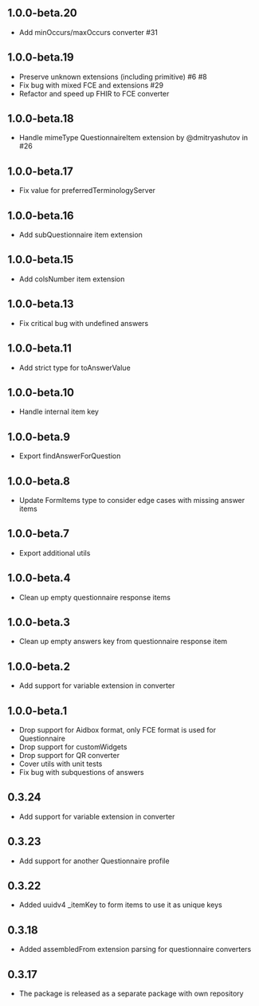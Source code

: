 ## 1.0.0-beta.20

- Add minOccurs/maxOccurs converter #31

## 1.0.0-beta.19

- Preserve unknown extensions (including primitive) #6 #8
- Fix bug with mixed FCE and extensions #29
- Refactor and speed up FHIR to FCE converter

## 1.0.0-beta.18

- Handle mimeType QuestionnaireItem extension by @dmitryashutov in #26

## 1.0.0-beta.17

- Fix value for preferredTerminologyServer

## 1.0.0-beta.16

- Add subQuestionnaire item extension

## 1.0.0-beta.15

- Add colsNumber item extension

## 1.0.0-beta.13

- Fix critical bug with undefined answers

## 1.0.0-beta.11

- Add strict type for toAnswerValue

## 1.0.0-beta.10

- Handle internal item key

## 1.0.0-beta.9

- Export findAnswerForQuestion

## 1.0.0-beta.8

- Update FormItems type to consider edge cases with missing answer items

## 1.0.0-beta.7

- Export additional utils

## 1.0.0-beta.4

- Clean up empty questionnaire response items

## 1.0.0-beta.3

- Clean up empty answers key from questionnaire response item

## 1.0.0-beta.2

- Add support for variable extension in converter

## 1.0.0-beta.1

- Drop support for Aidbox format, only FCE format is used for Questionnaire
- Drop support for customWidgets
- Drop support for QR converter
- Cover utils with unit tests
- Fix bug with subquestions of answers

## 0.3.24

- Add support for variable extension in converter

## 0.3.23

- Add support for another Questionnaire profile

## 0.3.22

- Added uuidv4 \_itemKey to form items to use it as unique keys

## 0.3.18

- Added assembledFrom extension parsing for questionnaire converters

## 0.3.17

- The package is released as a separate package with own repository
